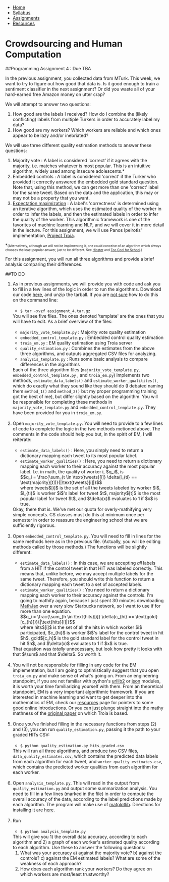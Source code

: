<script type="text/javascript"
   src="http://cdn.mathjax.org/mathjax/latest/MathJax.js?config=TeX-AMS-MML_HTMLorMML">
</script>
<script type="text/x-mathjax-config">
  MathJax.Hub.Config({tex2jax: {inlineMath: [['$','$'], ['\\(','\\)']]}});
</script>
<ul id="ProjectSubmenu">
    <li><a class="home" href="../index.html" title="Home">Home</a></li>
    <li><a class="syllabus" href="../syllabus.html" title="Syllabus">Syllabus</a></li>
    <li><a class="assignments" href="../assignments.html" title="Assignments">Assignments</a></li>
    <li><a class="resources" href="../resources.html" title="Resources">Resources</a></li>
</ul>

<link rel="stylesheet" type="text/css" href="../stylesheet.css" />

# Crowdsourcing and Human Computation

##Programming Assignment 4 : Due TBA

In the previous assignment, you collected data from MTurk. This week, we want to try to figure out how good that data is. Is it good enough to train a sentiment classifier in the next assignment? Or did you waste all of your hard-earned free Amazon money on utter crap? 

We will attempt to answer two questions:

1. How good are the labels I received? How do I combine the (likely conflicting) labels from multiple Turkers in order to accurately label my data?
2. How good are my workers? Which workers are reliable and which ones appear to be lazy and/or inebriated?

We will use three different quality estimation methods to answer these questions:

1. Majority vote : A label is considered 'correct' if it agrees with the majority, i.e. matches whatever is most popular. This is an intuitive algorithm, widely used among insecure adolescents.* 
2. Embedded controls : A label is considered 'correct' if the Turker who provided it correctly answered the embedded gold standard question. Note that, using this method, we can get more than one 'correct' label for the same tweet. Based on the data and the application, this may or may not be a property that you want.
3. [Expectation maximization](http://en.wikipedia.org/wiki/Expectation%E2%80%93maximization_algorithm) : A label's 'correctness' is determined using an iterative algorithm, which uses the estimated quality of the worker in order to infer the labels, and then the estimated labels in order to infer the quality of the worker. This algorithmic framework is one of the favorites of machine learning and NLP, and we will cover it in more detail in the lecture. For this assignment, we will use Panos Ipeirotis' implementation, [Project Troia](http://project-troia.com/).

*<font size="1px">(Alternatively, although we will not be implimenting it, one could conceive of an algorithm which always chooses the least popular answer, just to be different. See [Hipster](http://www.urbandictionary.com/define.php?term=hipster) and [Too Cool for School](http://www.urbandictionary.com/define.php?term=Too%20Cool%20for%20School&defid=4468945).)</font>

For this assignment, you will run all three algorithms and provide a brief analysis comparing their differences.

##TO DO

<ol>
<li>As in previous assignments, we will provide you with code and ask you to fill in a few lines of the logic in order to run the algorithms. Download our code <a href="downloads/assignment_4.tar.gz">here</a>, and unzip the tarball. If you are <a href="http://xkcd.com/1168/">not sure</a> how to do this on the command line:
	<br> <br>
	<ul>
	<li><code>$ tar -xvzf assignment_4.tar.gz</code> 
	</ul>
You will see five files. The ones denoted 'template' are the ones that you will have to edit. As a brief overview of the files:
	<br> <br>
	<ul>
	<li><code>majority&#95;vote&#95;template.py</code> : Majority vote quality estimation
	<li><code>embedded&#95;control&#95;template.py</code> : Embedded control quality estimation
	<li><code>troia&#95;em.py</code> : EM quality estimation using Troia server 
	<li><code>quality&#95;estimation.py</code> : Combines the estimates from the above three algorithms, and outputs aggregated CSV files for analyzing.
	<li><code>analysis&#95;template.py</code> : Runs some basic analysis to compare differences in the algorithms
	</ul>
Each of the three algorithm files (<code>majority&#95;vote&#95;template.py</code>, <code>embedded&#95;control&#95;template.py</code> , and <code>troia&#95;em.py</code>) implements two methods, <code>estimate&#95;data&#95;labels()</code> and <code>estimate&#95;worker&#95;qualitites()</code>, which do exactly what they sound like they should do (I debated naming them <code>method&#95;1()</code> and <code>method&#95;2()</code> but my proper programming training got the best of me), but differ slightly based on the algorithm. You will be responsible for completing these methods in <code>majority&#95;vote&#95;template.py</code> and <code>embedded&#95;control&#95;template.py</code>. They have been provided for you in <code>troia&#95;em.py</code>.
<br> <br>
<li> Open <code>majority&#95;vote&#95;template.py</code>. You will need to provide to a few lines of code to complete the logic in the two methods metioned above. The comments in the code should help you but, in the spirit of EM, I will reiterate:
	<br> <br>
	<ul>
	<li><code>estimate&#95;data&#95;labels()</code> : Here, you simply need to return a dictionary mapping each tweet to its most popular label.
	<li><code>estimate&#95;worker&#95;qualities()</code> : Here, you need to return a dictionary mapping each worker to their accuracy against the most popular label. I.e. in math, the quality of worker i, $q_i$, is 
	<br>
	$$q_i = \frac{\sum_{t \in \text{tweets}[i]} \delta(l_{ti} == \text{majority}[t])}{|\text{tweets}[i]|}$$
	<br>
	where tweets$[i]$ is the set of all the tweets labeled by worker $i$, $l_{ti}$ is worker $i$'s label for tweet $t$, majority$[t]$ is the most popular label for tweet $t$, and $\delta(x)$ evaluates to 1 if $x$ is true. 
	</ul>
	Okay, there that is. We've met our quota for overly-mathifying very simple concepts. CS classes must do this at minimum once per semester in order to reassure the engineering school that we are sufficiently rigorous.
<br> <br>
<li> Open <code>embedded&#95;control&#95;template.py</code>. You will need to fill in lines for the same methods here as in the previous file. (Actually, you will be editing methods called by those methods.) The functions will be slightly different:
	<br> <br>
	<ul>
	<li><code>estimate&#95;data&#95;labels()</code> : In this case, we are accepting <i>all</i> labels from a HIT if the control tweet in that HIT was labeled correctly. This means that, unlike before, we may accept multiple labels for the same tweet. Therefore, you should write this function to return a dictionary mapping each tweet to a set of accepted labels.
	<li><code>estimate&#95;worker&#95;qualities()</code> : You need to return a dictionary mapping each worker to their accuracy against the controls. I'm going to mathify again, because I just spent 30 minutes downloading <a href="http://www.mathjax.org/">MathJax</a> over a very slow Starbucks network, so I want to use if for more than one equation. 
	<br>
	$$q_i = \frac{\sum_{h \in \text{hits}[i]} \delta(c_{hi} == \text{gold}[c_{h}])}{|\text{hits}[i]|}$$
	<br>
	where hits$[i]$ is the set of all the hits in which worker $i$ participated, $c_{hi}$ is worker $i$'s label for the control tweet in hit $h$, gold$[c_h]$ is the gold standard label for the control tweet in hit $h$, and $\delta(x)$ evaluates to 1 if $x$ is true. 
	</ul>
	That equation was <i>totally</i> unnecessary, but look how pretty it looks with that $\sum$ and that $\delta$. So worth it.
<br> <br>
<li>You will not be responsible for filling in any code for the EM implementation, but I am going to optimistically suggest that you open <code>troia&#95;em.py</code> and make sense of what's going on. From an engineering standpoint, if you are not familiar with python's <a href="http://docs.python.org/2/library/urllib2.html">urllib2</a> or <a href="http://docs.python.org/2/library/json.html">json</a> modules, it is worth your time familiarizing yourself with them. From an theoretical standpoint, EM is a very important algorithmic framework. If you are interested in machine learning and want to get deeper into the mathematics of EM, check our <a href="../resources.html">resources</a> page for pointers to some good online introductions. Or you can just plunge straight into the mathy mathness of the <a href="../readings/downloads/ml/EM.pdf">original paper</a> on which Troia is based.
<br> <br>
<li>Once you've finished filling in the necessary functions from steps (2) and (3), you can run <code>quality&#95;estimation.py</code>, passing it the path to your graded HITs CSV:
	<br> <br>
	<ul>
	<li><code>$ python quality&#95;estimation.py hits&#95;graded.csv</code>
	</ul>
	This will run all three algorithms, and produce two CSV files, <code>data&#95;quality&#95;estimates.csv</code>, which contains the predicted data labels from each algorithm for each tweet, and  <code>worker&#95;quality&#95;estimates.csv</code>, which contains the predicted worker qualities from each algorithm for each worker. 
<br> <br>
<li>Open <code>analysis&#95template.py</code>. This will read in the output from <code>quality&#95;estimation.py</code> and output some summarization analysis. You need to fill in a few lines (marked in the file) in order to compute the overall accuracy of the data, according to the label predictions made by each algorithm. The program will make use of <a href="http://matplotlib.org/">matplotlib</a>. Directions for installing it are <a href="http://matplotlib.org/users/installing.html">here</a>.
<br> <br>
<li>Run 
	<br> <br>
	<ul>
	<li><code>$ python analysis&#95;template.py</code>
	</ul>
This will give you 1) the overall data accuracy, according to each algorithm and 2) a graph of each worker's estimated quality according to each algorithm. Use these to answer the following questions:
	<ol>
	<li>What was your accuracy a) against the majority vote? b) against the controls? c) against the EM estimated labels? What are some of the weakness of each approach?
	<li>How does each algorithm rank your workers? Do they agree on which workers are most/least trustworthy? 
	</ol>
</ol>



